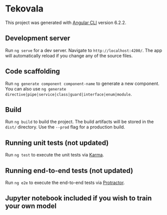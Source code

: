 # Tekovala

This project was generated with [Angular CLI](https://github.com/angular/angular-cli) version 6.2.2.

## Development server

Run `ng serve` for a dev server. Navigate to `http://localhost:4200/`. The app will automatically reload if you change any of the source files.

## Code scaffolding

Run `ng generate component component-name` to generate a new component. You can also use `ng generate directive|pipe|service|class|guard|interface|enum|module`.

## Build

Run `ng build` to build the project. The build artifacts will be stored in the `dist/` directory. Use the `--prod` flag for a production build.

## Running unit tests (not updated)

Run `ng test` to execute the unit tests via [Karma](https://karma-runner.github.io).

## Running end-to-end tests (not updated)

Run `ng e2e` to execute the end-to-end tests via [Protractor](http://www.protractortest.org/).

## Jupyter notebook included if you wish to train your own model